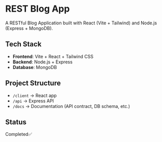 # REST Blog App

A RESTful Blog Application built with React (Vite + Tailwind) and Node.js (Express + MongoDB).

## Tech Stack
- **Frontend**: Vite + React + Tailwind CSS
- **Backend**: Node.js + Express
- **Database**: MongoDB

## Project Structure
- `/client` → React app
- `/api` → Express API
- `/docs` → Documentation (API contract, DB schema, etc.)

## Status
Completed✅
